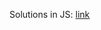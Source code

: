 Solutions in JS: [link](https://github.com/careercup/CtCI-6th-Edition-JavaScript/blob/master/chapter01/1.3%20-%20URLify/urlify.js)
